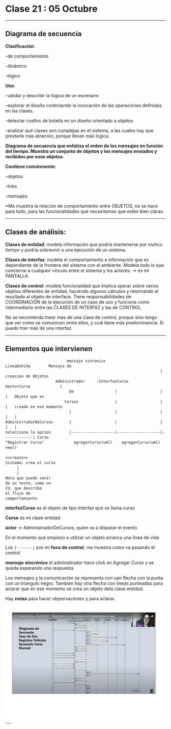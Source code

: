 # Clase 21 : 05 Octubre

---

## Diagrama de secuencia

**Clasificación**:

-de comportamiento

-dinámico

-lógico

**Uso**:

-validar y describir la lógica de un escenario

-explorar el diseño controlando la invocación de las operaciones definidas en las clases.

-detectar cuellos de botella en un diseño orientado a objetos

-analizar qué clases son complejas en el sistema, a las cuales hay que prestarle más atneción, porque llevan más logica.

**Diagrama de secuencia que enfatiza el orden de los mensajes en función del tiempo. Muestra un conjunto de objetos y los mensajes enviados y recibidos por esos objetos.**

**Contiene comúnmente**:

-objetos

-links

-mensajes


*Me muestra la relación de comportamiento entre OBJETOS, no se hace para todo, para las funcionalidades que necesitamso que estén bien claras.


---

## Clases de análisis:

**Clases de entidad**: modela información que podría mantenerse por muhco tiempo y podria sobrevivir a una ejecución de un sistema.

**Clases de interfaz**: modela el comportamiento e información que es dependiente de la frontera del sistema con el ambiente. Modela todo lo que concierne a cualqueir vínculo entre el sistema y los actores. -> es mi PANTALLA

**Clases de control**: modela funcionalidad que implica operar sobre varios objetos diferentes de entidad, haciendo algunos cálculos y retornando el resultado al objeto de interface. Tiene responsabilidades de COORDINACIÓN de la ejecución de un caso de uso y funciona como intermediario entre las CLASES DE INTERFAZ y las de CONTROL.

No se recomienda tneer más de una clase de control, proque sino tengo que ver como se comunican entre ellos, y cuál tiene más predominancia. Si puedo tner más de una interfaz.

---

## Elementos que intervienen

```
                           mensaje sinronico                  LineaDeVida        Mensaje de
                                                                    |            creacion de Objetos
                      Administrador     :InterfazCurso       GestorCurso             |
                            De                  |                   |                |   Objeto que es
                          Cursos                |                   |                |   creado en ese momento
                            |                   |                   |                |   |       
AdministradorDeCursos       |                   |                   |                |   |
selecciona la opcion        |-------------------|-------------------|-------------| Curso
"Registrar Curso"             agregarCurso(uml)    agregarCurso(uml)    new()
                                                                      <<create>>
Sistema: crea el curso
     |
     |
Nota que puede venir
de un texto, como un
CU, que describe
el flujo de
comportamiento
```

**interfazCurso** es el objeto de tipo interfaz que se llama curso

**Curso** es mi clase entidad

**actor** -> AdminiatradorDeCursos, quien va a disparar el evento

En el momento que empiezo a utilizar un objeto arranca una línea de vida

Los ```|-------|``` son mi **foco de control**, me muestra como va pasando el control

**mensaje sincrónico** el adminsitrador hace click en Agregar Curso y se queda esperando una respuesta

Los mensajes y la comunicación se representa con uan flecha con la punta con un triangulo negro. Tambien hay otra flecha con lineas punteadas para aclarar que en ese momento se crea un objeto dela clase entidad.

Hay **notas** para hacer objservaciones y para aclarar.

<img src="https://github.com/eugenia1984/diploUTNVM-PoloTIC-SiliconMisiones-Java/blob/main/utnvillamaria/clase21/secuancia%20de%20caso%20de%20uso.pdf">
---
